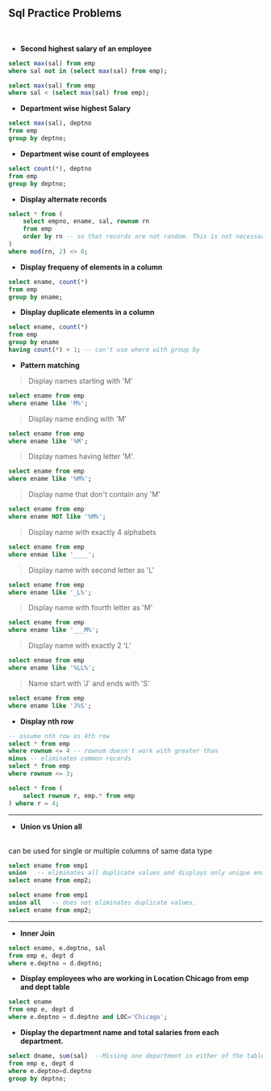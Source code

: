 ## Sql Practice Problems
<br>

- **Second highest salary of an employee**
```sql
select max(sal) from emp
where sal not in (select max(sal) from emp);
```

```sql
select max(sal) from emp
where sal < (select max(sal) from emp);
```
- **Department wise highest Salary**
```sql
select max(sal), deptno 
from emp
group by deptno;
```

- **Department wise count of employees**
```sql
select count(*), deptno
from emp 
group by deptno;
```

- **Display alternate records**
```sql
select * from (
    select empno, ename, sal, rownum rn 
    from emp
    order by rn -- so that records are not random. This is not necessary
)
where mod(rn, 2) <> 0;
```

- **Display frequeny of elements in a column**
```sql
select ename, count(*) 
from emp
group by ename;
```

- **Display duplicate elements in a column**
```sql
select ename, count(*)
from emp
group by ename
having count(*) > 1; -- can't use where with group by
```

- **Pattern matching**
> Display names starting with 'M'

```sql
select ename from emp
where ename like 'M%';
```

> Display name ending with 'M'

```sql
select ename from emp
where ename like '%M';
```

> Display names having letter 'M'.

```sql
select ename from emp
where ename like '%M%';
```

> Display name that don't contain any 'M'

```sql
select ename from emp
where ename NOT like '%M%';
```

> Display name with exactly 4 alphabets
```sql
select ename from emp
where enmae like '____';
```

> Display name with second letter as 'L'

```sql
select ename from emp
where ename like '_L%';
```

> Display name with fourth letter as 'M'

```sql
select ename from emp
where ename like '___M%';
```

> Display name with exactly 2 'L'
```sql
select enmae from emp
where ename like '%LL%';
```

> Name start with 'J' and ends with 'S'
```sql
select ename from emp 
where ename like 'J%S';
```

- **Display nth row**
```sql
-- assume nth row as 4th row
select * from emp
where rownum <= 4 -- rownum doesn't work with greater than
minus -- eliminates common records
select * from emp 
where rownum <= 3;
```

```sql
select * from (
    select rownum r, emp.* from emp
) where r = 4;
```

---

- **Union vs Union all**
<br>
can be used for single or multiple columns of same data type

```sql
select ename from emp1
union   -- eliminates all duplicate values and displays only unique ename
select ename from emp2;

select ename from emp1
union all   -- does not eliminates duplicate values.
select ename from emp2;

```

---

- **Inner Join**

```sql
select ename, e.deptno, sal 
from emp e, dept d
where e.deptno = d.deptno;
```

- **Display employees who are working in Location Chicago from emp and dept table**

```sql
select ename 
from emp e, dept d 
where e.deptno = d.deptno and LOC='Chicago';
```

- **Display the department name and total salaries from each department.**

```sql
select dname, sum(sal)  --Missing one department in either of the table
from emp e, dept d
where e.deptno=d.deptno 
group by deptno;
```

